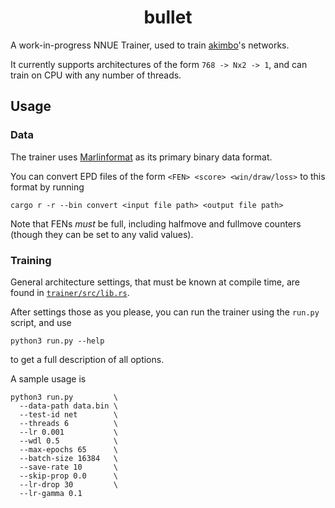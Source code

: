 <div align="center">

# bullet

</div>

A work-in-progress NNUE Trainer, used to train [akimbo](https://github.com/JacquesRW/akimbo)'s networks.

It currently supports architectures of the form `768 -> Nx2 -> 1`, and can train on CPU with any number of threads.

## Usage

### Data

The trainer uses [Marlinformat](https://github.com/jnlt3/marlinflow) as its primary binary data format.

You can convert EPD files of the form `<FEN> <score> <win/draw/loss>` to this format by running
```
cargo r -r --bin convert <input file path> <output file path>
```

Note that FENs *must* be full, including halfmove and fullmove counters (though they can be set to any valid values).

### Training

General architecture settings, that must be known at compile time, are found in [`trainer/src/lib.rs`](trainer/src/lib.rs).

After settings those as you please, you can run the trainer using the `run.py` script, and use
```
python3 run.py --help
```
to get a full description of all options.

A sample usage is
```
python3 run.py         \
  --data-path data.bin \
  --test-id net        \
  --threads 6          \
  --lr 0.001           \
  --wdl 0.5            \
  --max-epochs 65      \
  --batch-size 16384   \
  --save-rate 10       \
  --skip-prop 0.0      \
  --lr-drop 30         \
  --lr-gamma 0.1
```
